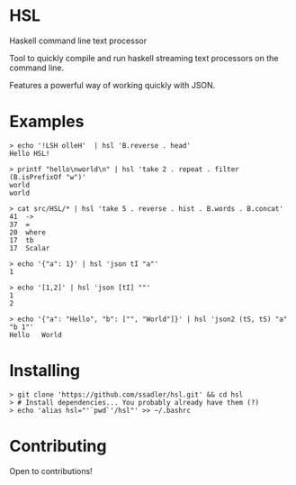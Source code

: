 HSL
===

Haskell command line text processor

Tool to quickly compile and run haskell streaming text processors on the
command line.

Features a powerful way of working quickly with JSON.

Examples
========

    > echo '!LSH olleH'  | hsl 'B.reverse . head'
    Hello HSL!

    > printf "hello\nworld\n" | hsl 'take 2 . repeat . filter (B.isPrefixOf "w")'
    world
    world

    > cat src/HSL/* | hsl 'take 5 . reverse . hist . B.words . B.concat'
    41	->
    37	=
    20	where
    17	tb
    17	Scalar

    > echo '{"a": 1}' | hsl 'json tI "a"'
    1

    > echo '[1,2]' | hsl 'json [tI] ""'
    1
    2

    > echo '{"a": "Hello", "b": ["", "World"]}' | hsl 'json2 (tS, tS) "a" "b 1"'
    Hello	World

Installing
==========

    > git clone 'https://github.com/ssadler/hsl.git' && cd hsl
    > # Install dependencies... You probably already have them (?)
    > echo 'alias hsl="'`pwd`'/hsl"' >> ~/.bashrc

Contributing
============

Open to contributions!
